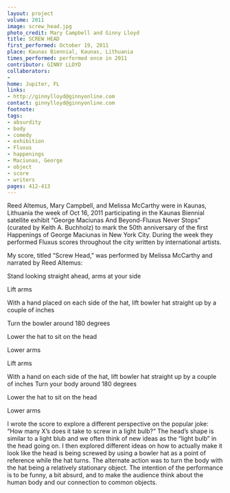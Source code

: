 ```yaml
---
layout: project
volume: 2011
image: screw_head.jpg
photo_credit: Mary Campbell and Ginny Lloyd
title: SCREW HEAD
first_performed: October 19, 2011
place: Kaunas Biennial, Kaunas, Lithuania
times_performed: performed once in 2011
contributor: GINNY LLOYD
collaborators:
- 
home: Jupiter, FL
links:
- http://ginnylloyd@ginnyonline.com
contact: ginnylloyd@ginnyonline.com
footnote: 
tags:
- absurdity
- body
- comedy
- exhibition
- Fluxus
- happenings
- Maciunas, George
- object
- score
- writers
pages: 412-413
---
```


Reed Altemus, Mary Campbell, and Melissa McCarthy were in Kaunas, Lithuania the week of Oct 16, 2011 participating in the Kaunas Biennial satellite exhibit “George Maciunas And Beyond-Fluxus Never Stops” (curated by Keith A. Buchholz) to mark the 50th anniversary of the first Happenings of George Maciunas in New York City. During the week they performed Fluxus scores throughout the city written by international artists. 

My score, titled “Screw Head,” was performed by Melissa McCarthy and narrated by Reed Altemus: 

Stand looking straight ahead, arms at your side 

Lift arms 

With a hand placed on each side of the hat, lift bowler hat straight up by a couple of inches 

Turn the bowler around 180 degrees 

Lower the hat to sit on the head 

Lower arms 

Lift arms 

With a hand on each side of the hat, lift bowler hat straight up by a couple of inches Turn your body around 180 degrees 

Lower the hat to sit on the head 

Lower arms 

I wrote the score to explore a different perspective on the popular joke: “How many X’s does it take to screw in a light bulb?” The head’s shape is similar to a light blub and we often think of new ideas as the “light bulb” in the head going on. I then explored different ideas on how to actually make it look like the head is being screwed by using a bowler hat as a point of reference while the hat turns. The alternate action was to turn the body with the hat being a relatively stationary object. The intention of the performance is to be funny, a bit absurd, and to make the audience think about the human body and our connection to common objects.
